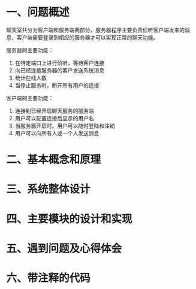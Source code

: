 # 一、问题概述

聊天室共分为客户端和服务端两部分，服务器程序主要负责侦听客户端发来的消息，客户端需要登录到相应的服务器才可以实现正常的聊天功能。

服务器的主要功能：

1. 在特定端口上进行侦听，等待客户连接
2. 向已经连接服务器的客户发送系统消息
3. 统计在线人数
4. 当停止服务时，断开所有用户的连接

客户端的主要功能：

1. 连接到已经开启聊天服务的服务端
2. 用户可以配置连接后显示的用户名
3. 当服务器开启时。用户可以随时登陆和注销
4. 用户可以向所有人或一个人发送消息

# 二、基本概念和原理

# 三、系统整体设计

# 四、主要模块的设计和实现

# 五、遇到问题及心得体会

# 六、带注释的代码

